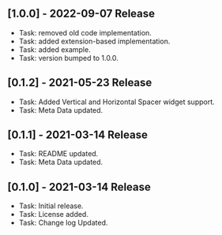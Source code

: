 ## [1.0.0] - 2022-09-07 Release
* Task: removed old code implementation.
* Task: added extension-based implementation.
* Task: added example.
* Task: version bumped to 1.0.0.

## [0.1.2] - 2021-05-23 Release
* Task: Added Vertical and Horizontal Spacer widget support.
* Task: Meta Data updated.

## [0.1.1] - 2021-03-14 Release
* Task: README updated.
* Task: Meta Data updated.

## [0.1.0] - 2021-03-14 Release
* Task: Initial release.
* Task: License added.
* Task: Change log Updated.
